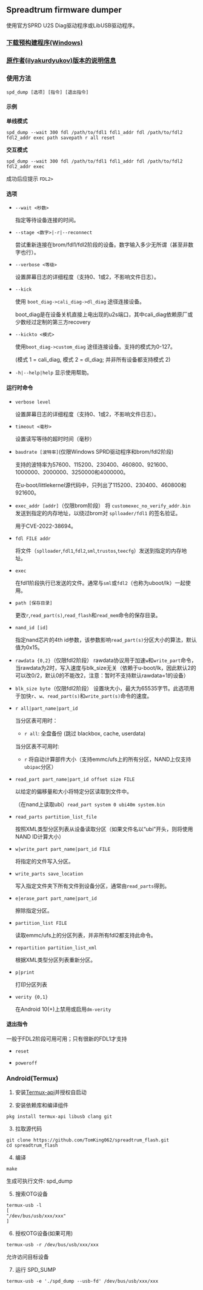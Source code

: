 ## Spreadtrum firmware dumper

使用官方SPRD U2S Diag驱动程序或LibUSB驱动程序。

### [下载预构建程序(Windows)](https://github.com/TomKing062/spreadtrum_flash/releases)

### [原作者(ilyakurdyukov)版本的说明信息](https://github.com/ilyakurdyukov/spreadtrum_flash)

### 使用方法

```
spd_dump [选项] [指令] [退出指令]
```

#### 示例

**单线模式**

```
spd_dump --wait 300 fdl /path/to/fdl1 fdl1_addr fdl /path/to/fdl2 fdl2_addr exec path savepath r all reset
```

**交互模式**

```
spd_dump --wait 300 fdl /path/to/fdl1 fdl1_addr fdl /path/to/fdl2 fdl2_addr exec
```

成功后应提示 `FDL2>`

#### 选项

- `--wait <秒数>`

  指定等待设备连接的时间。

- `--stage <数字>|-r|--reconnect`

  尝试重新连接在brom/fdl1/fdl2阶段的设备。数字输入多少无所谓（甚至非数字也行）。

- `--verbose <等级>`

  设置屏幕日志的详细程度（支持0、1或2，不影响文件日志）。

- `--kick`

  使用 `boot_diag->cali_diag->dl_diag` 途径连接设备。


  boot_diag是在设备关机直接上电出现的u2s端口，其中cali_diag依赖原厂或少数经过定制的第三方recovery

- `--kickto <模式>`

  使用`boot_diag->custom_diag` 途径连接设备。支持的模式为0-127。


  (模式 1 = cali_diag, 模式 2 = dl_diag; 并非所有设备都支持模式 2)


- `-h|--help|help`
  显示使用帮助。

#### 运行时命令

- `verbose level`

  设置屏幕日志的详细程度（支持0、1或2，不影响文件日志）。

- `timeout <毫秒>`

  设置读写等待的超时时间（毫秒）

- `baudrate [波特率]`(仅限Windows SPRD驱动程序和brom/fdl2阶段)

  支持的波特率为57600、115200、230400、460800、921600、1000000、2000000、3250000和4000000。

  在u-boot/littlekernel源代码中，只列出了115200、230400、460800和921600。


- `exec_addr [addr]`（仅限brom阶段）
  将 `customexec_no_verify_addr.bin` 发送到指定的内存地址，以绕过brom对 `splloader/fdl1` 的签名验证。

  用于CVE-2022-38694。


- `fdl FILE addr`

  将文件（`splloader`,`fdl1`,`fdl2`,`sml`,`trustos`,`teecfg`）发送到指定的内存地址。

- `exec`

  在fdl1阶段执行已发送的文件。通常与`sml`或`fdl2`（也称为uboot/lk）一起使用。

- `path [保存目录]`

  更改`r`,`read_part(s)`,`read_flash`和`read_mem`命令的保存目录。

- `nand_id [id]`

  指定nand芯片的4th id参数，该参数影响`read_part(s)`分区大小的算法，默认值为0x15。

- `rawdata {0,2}`（仅限fdl2阶段）
  rawdata协议用于加速`w`和`write_part`命令，当rawdata为2时，写入速度与blk_size无关（依赖于u-boot/lk，因此默认2的可以改0/2，默认0的不能改2，注意：暂时不支持默认rawdata=1的设备）

- `blk_size byte`（仅限fdl2阶段）
  设置块大小，最大为65535字节。此选项用于加快`r`、`w`、`read_part(s)`和`write_part(s)`命令的速度。

- `r all|part_name|part_id`

  当分区表可用时：

    - `r all`: 全盘备份 (跳过 blackbox, cache, userdata)

  当分区表不可用时:

    - `r` 将自动计算部件大小（支持emmc/ufs上的所有分区，NAND上仅支持`ubipac`分区）

- `read_part part_name|part_id offset size FILE`

  以给定的偏移量和大小将特定分区读取到文件中。

  （在nand上读取ubi）`read_part system 0 ubi40m system.bin`


- `read_parts partition_list_file`

  按照XML类型分区列表从设备读取分区（如果文件名以“ubi”开头，则将使用NAND ID计算大小）

- `w|write_part part_name|part_id FILE`

  将指定的文件写入分区。

- `write_parts save_location`

  写入指定文件夹下所有文件到设备分区，通常由`read_parts`得到。

- `e|erase_part part_name|part_id`

  擦除指定分区。

- `partition_list FILE`

  读取emmc/ufs上的分区列表，并非所有fdl2都支持此命令。

- `repartition partition_list_xml`

  根据XML类型分区列表重新分区。

- `p|print`


  打印分区列表


- `verity {0,1}`

  在Android 10(+)上禁用或启用`dm-verity`

#### 退出指令

一般于FDL2阶段可用可用；只有很新的FDL1才支持

- `reset`

- `poweroff`

### Android(Termux)

1. 安装[Termux-api](https://github.com/termux/termux-api/releases)并授权自启动

2. 安装依赖库和编译组件

```
pkg install termux-api libusb clang git
```

3. 拉取源代码

```
git clone https://github.com/TomKing062/spreadtrum_flash.git
cd spreadtrum_flash
```

4. 编译

```
make
```
生成可执行文件: spd_dump

5. 搜索OTG设备

```
termux-usb -l
[
"/dev/bus/usb/xxx/xxx"
]
```

6. 授权OTG设备(如果可用)

```
termux-usb -r /dev/bus/usb/xxx/xxx
```
允许访问目标设备

7. 运行 SPD_SUMP

```
termux-usb -e './spd_dump --usb-fd' /dev/bus/usb/xxx/xxx
```
